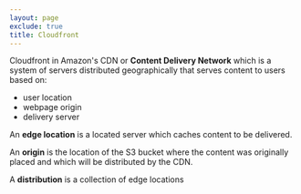 ```yaml
---
layout: page
exclude: true
title: Cloudfront
---
```


Cloudfront in Amazon's CDN or **Content Delivery Network** which is a system of servers distributed geographically that serves content to users based on:

- user location
- webpage origin
- delivery server

An **edge location** is a located server which caches content to be delivered.

An **origin** is the location of the S3 bucket where the content was originally placed and which will be distributed by the CDN.

A **distribution** is a collection of edge locations 


<!--stackedit_data:
eyJoaXN0b3J5IjpbMTE1OTQ5ODE0MF19
-->